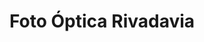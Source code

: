 ---
title: "Foto Óptica Rivadavia"
url: /san-fernando-del-valle-de-catamarca/foto-optica-rivadavia/
shop: Optiker
---